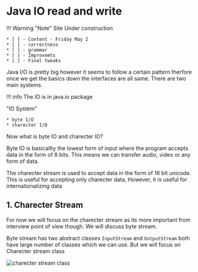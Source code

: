 # Java IO read and write


!!! Warning "Note"
    Site Under construction

    * [ ] - Content - Friday May 2
    * [ ] - correctness
    * [ ] - grammar
    * [ ] - Improvemts
    * [ ] - Final tweaks



Java I/O is pretty big however it seems to follow a certain pattern therfore once we get the basics down the interfaces are all same. There are two main systems.

!!! info
    The IO is in java.io package

"IO System"

    * byte I/O
    * charecter I/O


Now what is byte IO and charecter IO?

Byte IO is basicallty the lowest form of input where the program accepts data in the form of 8 bits. This means we can transfer audio, video or any form of data.

The charecter stream is used to accept data in the form of 16 bit unicode. This is useful for accepting only charecter data, However, it is useful for internationalizing data



## 1. Charecter Stream

For now we will focus on the charecter stream as its more important from interview point of view though. We will discuss byte stream.

Byte stream has two abstract classes `InputStream` and `OutputStream` both have large number of classes which we can use. But we will focus on Charecter stream class

![charecter stream class]("images/io/char_stream.png")
